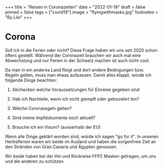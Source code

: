 +++
title = "Reisen in Coronazeiten"
date = "2022-01-18"
draft = false
pinned = false
tags = ["covid19"]
image = "flyingwithmasks.jpg"
footnotes = "By Lilo"
+++
# **Corona**

Soll ich in die Ferien oder nicht? Diese Frage haben wir uns seit 2020 schon öfters gestellt. Während der Coronazeit brauchen wir auch mal eine Abwechslung und nur Ferien in der Schweiz machen ist auch nicht cool. 

Da man in ein anderes Land fliegt und dort andere Bedingungen bzw. Regeln gelten, muss man etwas aufpassen. Damit alles klappt, würde ich folgende Dinge beachten:

1. Abchecken welche Voraussetzungen für Einreise gegeben sind

2. Hab ich Nachteile, wenn ich nicht geimpft oder geboostert bin?

3. Welche Coronaregeln gelten?

4. Sind meine Impfdokumente noch aktuell?

5. Brauche ich ein Visum? (ausserhalb der EU)



Wenn alle Dinge geklärt worden sind, würde ich sagen "go for it". In unseren Herbstferien waren wir beide im Ausland und haben die sorgenfreie Zeit an den Stränden von Gran Canaria und Ägypten genossen.

Wir beide haben bei der Hin und Rückreise FFP2 Masken getragen, um uns und die anderen zu schützen.